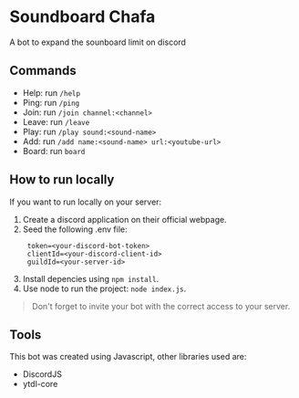 # Soundboard Chafa

A bot to expand the sounboard limit on discord

## Commands

- Help: run `/help`
- Ping: run `/ping`
- Join: run `/join channel:<channel>`
- Leave: run `/leave`
- Play: run `/play sound:<sound-name>`
- Add: run `/add name:<sound-name> url:<youtube-url>`
- Board: run `board`

## How to run locally

If you want to run locally on your server:

1. Create a discord application on their official webpage.
2. Seed the following .env file:
   ```
    token=<your-discord-bot-token>
    clientId=<your-discord-client-id>
    guildId=<your-server-id>
   ```
3. Install depencies using `npm install`.
4. Use node to run the project: `node index.js`.

> Don't forget to invite your bot with the correct access to your server.

## Tools

This bot was created using Javascript, other libraries used are:

- DiscordJS
- ytdl-core
